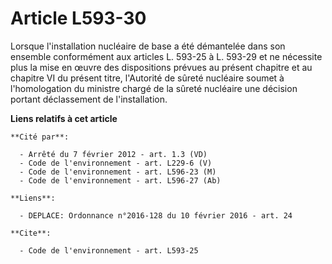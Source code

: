 # Article L593-30

Lorsque l'installation nucléaire de base a été démantelée dans son ensemble conformément aux articles L. 593-25 à L. 593-29
et ne nécessite plus la mise en œuvre des dispositions prévues au présent chapitre et au chapitre VI du présent titre,
l'Autorité de sûreté nucléaire soumet à l'homologation du ministre chargé de la sûreté nucléaire une décision portant
déclassement de l'installation.

**Liens relatifs à cet article**

	**Cité par**:

	  - Arrêté du 7 février 2012 - art. 1.3 (VD)
	  - Code de l'environnement - art. L229-6 (V)
	  - Code de l'environnement - art. L596-23 (M)
	  - Code de l'environnement - art. L596-27 (Ab)

	**Liens**:

	  - DEPLACE: Ordonnance n°2016-128 du 10 février 2016 - art. 24

	**Cite**:

	  - Code de l'environnement - art. L593-25
